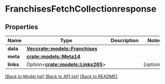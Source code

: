 # FranchisesFetchCollectionresponse

## Properties

Name | Type | Description | Notes
------------ | ------------- | ------------- | -------------
**data** | [**Vec<crate::models::Franchises>**](franchises.md) |  | 
**meta** | [**crate::models::Meta14**](meta14.md) |  | 
**links** | Option<[**crate::models::Links265**](links265.md)> |  | [optional]

[[Back to Model list]](../README.md#documentation-for-models) [[Back to API list]](../README.md#documentation-for-api-endpoints) [[Back to README]](../README.md)


